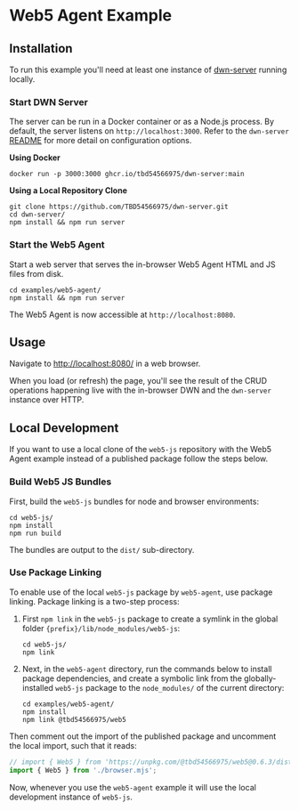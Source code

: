 # Web5 Agent Example

## Installation

To run this example you'll need at least one instance of [dwn-server](https://github.com/TBD54566975/dwn-server)
running locally.

### Start DWN Server

The server can be run in a Docker container or as a Node.js process.  By default, the server listens on
`http://localhost:3000`.  Refer to the `dwn-server` [README](https://github.com/TBD54566975/dwn-server#README) for more detail on configuration options.

**Using Docker**

```shell
docker run -p 3000:3000 ghcr.io/tbd54566975/dwn-server:main
```

**Using a Local Repository Clone**

```shell
git clone https://github.com/TBD54566975/dwn-server.git
cd dwn-server/
npm install && npm run server
```

### Start the Web5 Agent

Start a web server that serves the in-browser Web5 Agent HTML and JS files from disk.

```shell
cd examples/web5-agent/
npm install && npm run server
```

The Web5 Agent is now accessible at `http://localhost:8080`.

## Usage

Navigate to [http://localhost:8080/](http://localhost:8080/) in a web browser.

When you load (or refresh) the page, you'll see the result of the CRUD operations happening live with the in-browser
DWN and the `dwn-server` instance over HTTP.

## Local Development

If you want to use a local clone of the `web5-js` repository with the Web5 Agent example instead of a published
package follow the steps below.

### Build Web5 JS Bundles

First, build the `web5-js` bundles for node and browser environments:

```shell
cd web5-js/
npm install
npm run build
```

The bundles are output to the `dist/` sub-directory.

### Use Package Linking

To enable use of the local `web5-js` package by `web5-agent`,
use package linking.  Package linking is a two-step process:

1. First `npm link` in the `web5-js` package to create a symlink
in the global folder `{prefix}/lib/node_modules/web5-js`:
    ```shell
    cd web5-js/
    npm link
    ```

2. Next, in the `web5-agent` directory, run the commands below to install package dependencies, and create a symbolic
    link from the globally-installed `web5-js` package to the `node_modules/` of the current directory:
    ```shell
    cd examples/web5-agent/
    npm install
    npm link @tbd54566975/web5
    ```

Then comment out the import of the published package and uncomment the local import, such that it reads:
```javascript
// import { Web5 } from 'https://unpkg.com/@tbd54566975/web5@0.6.3/dist/browser.mjs';
import { Web5 } from './browser.mjs';
```

Now, whenever you use the `web5-agent` example it will use the local development instance of `web5-js`.
